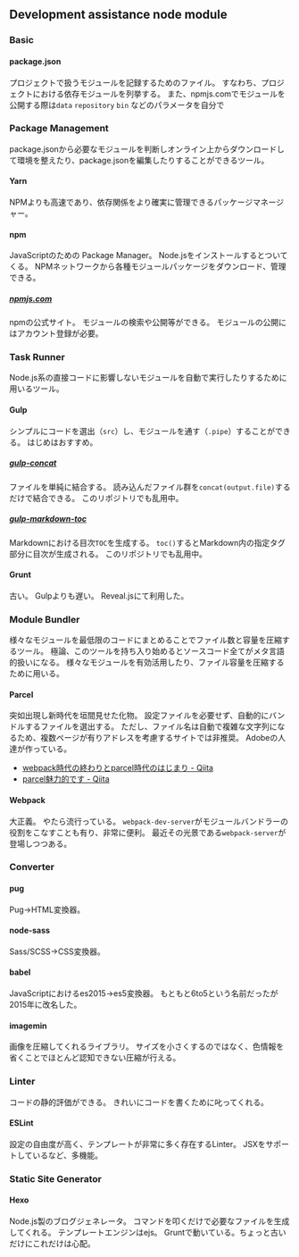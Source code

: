 ## Development assistance node module
### Basic
#### package.json
プロジェクトで扱うモジュールを記録するためのファイル。
すなわち、プロジェクトにおける依存モジュールを列挙する。
また、npmjs.comでモジュールを公開する際は`data` `repository` `bin` などのパラメータを自分で

### Package Management
package.jsonから必要なモジュールを判断しオンライン上からダウンロードして環境を整えたり、package.jsonを編集したりすることができるツール。

#### Yarn
NPMよりも高速であり、依存関係をより確実に管理できるパッケージマネージャー。

#### npm
JavaScriptのための Package Manager。
Node.jsをインストールするとついてくる。
NPMネットワークから各種モジュールパッケージをダウンロード、管理できる。

##### [npmjs.com](npmjs.com)
npmの公式サイト。
モジュールの検索や公開等ができる。
モジュールの公開にはアカウント登録が必要。

### Task Runner
Node.js系の直接コードに影響しないモジュールを自動で実行したりするために用いるツール。

#### Gulp
シンプルにコードを選出（`src`）し、モジュールを通す（`.pipe`）することができる。
はじめはおすすめ。

##### [gulp-concat](https://www.npmjs.com/package/gulp-concat)
ファイルを単純に結合する。
読み込んだファイル群を`concat(output.file)`するだけで結合できる。
このリポジトリでも乱用中。

##### [gulp-markdown-toc](https://www.npmjs.com/package/gulp-markdown-toc)
Markdownにおける目次`TOC`を生成する。
`toc()`するとMarkdown内の指定タグ部分に目次が生成される。
このリポジトリでも乱用中。

#### Grunt
古い。
Gulpよりも遅い。
Reveal.jsにて利用した。

### Module Bundler
様々なモジュールを最低限のコードにまとめることでファイル数と容量を圧縮するツール。
極論、このツールを持ち入り始めるとソースコード全てがメタ言語的扱いになる。
様々なモジュールを有効活用したり、ファイル容量を圧縮するために用いる。

#### Parcel
突如出現し新時代を垣間見せた化物。
設定ファイルを必要せず、自動的にバンドルするファイルを選出する。
ただし、ファイル名は自動で複雑な文字列になるため、複数ページが有りアドレスを考慮するサイトでは非推奨。
Adobeの人達が作っている。
- [webpack時代の終わりとparcel時代のはじまり - Qiita](https://qiita.com/bitrinjani/items/b08876e0a2618745f54a)
- [parcel魅力的です - Qiita](https://qiita.com/damacchi/items/f595eef8dcbce45822ee)

#### Webpack
大正義。
やたら流行っている。
`webpack-dev-server`がモジュールバンドラーの役割をこなすことも有り、非常に便利。
最近その光景である`webpack-server`が登場しつつある。

### Converter
#### pug
Pug->HTML変換器。

#### node-sass
Sass/SCSS->CSS変換器。

#### babel
JavaScriptにおけるes2015->es5変換器。
もともと6to5という名前だったが2015年に改名した。

#### imagemin
画像を圧縮してくれるライブラリ。
サイズを小さくするのではなく、色情報を省くことでほとんど認知できない圧縮が行える。

### Linter
コードの静的評価ができる。
きれいにコードを書くために叱ってくれる。

#### ESLint
設定の自由度が高く、テンプレートが非常に多く存在するLinter。
JSXをサポートしているなど、多機能。

### Static Site Generator
#### Hexo
Node.js製のブログジェネレータ。
コマンドを叩くだけで必要なファイルを生成してくれる。
テンプレートエンジンはejs。
Gruntで動いている。ちょっと古いだけにこれだけは心配。
